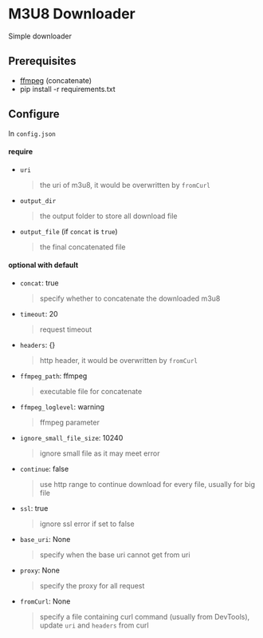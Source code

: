 # M3U8 Downloader

Simple downloader

## Prerequisites

* [ffmpeg](https://www.ffmpeg.org/) (concatenate)
* pip install -r requirements.txt

## Configure

In `config.json`

#### require

* `uri`
    > the uri of m3u8, it would be overwritten by `fromCurl`
* `output_dir`
    > the output folder to store all download file
* `output_file` (if `concat` is `true`)
    > the final concatenated file

#### optional with default

* `concat`: true
    > specify whether to concatenate the downloaded m3u8
* `timeout`: 20
    > request timeout
* `headers`: {}
    > http header, it would be overwritten by `fromCurl`
* `ffmpeg_path`: ffmpeg
    > executable file for concatenate
* `ffmpeg_loglevel`: warning
    > ffmpeg parameter
* `ignore_small_file_size`: 10240
    > ignore small file as it may meet error
* `continue`: false
    > use http range to continue download for every file, usually for big file
* `ssl`: true
    > ignore ssl error if set to false
* `base_uri`: None
    > specify when the base uri cannot get from uri
* `proxy`: None
    > specify the proxy for all request
* `fromCurl`: None
    > specify a file containing curl command (usually from DevTools), update `uri` and `headers` from curl